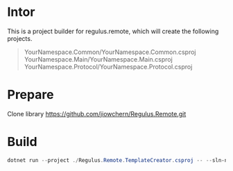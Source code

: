 # Intor
This is a project builder for regulus.remote, which will create the following projects.  
  
>YourNamespace.Common/YourNamespace.Common.csproj  
YourNamespace.Main/YourNamespace.Main.csproj  
YourNamespace.Protocol/YourNamespace.Protocol.csproj  

# Prepare
Clone library https://github.com/jiowchern/Regulus.Remote.git
# Build
```ps1
dotnet run --project ./Regulus.Remote.TemplateCreator.csproj -- --sln-namespace YourNamespace --library-dir ./Regulus.Remote --output-dir ./
```